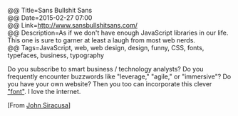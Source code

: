 @@ Title=Sans Bullshit Sans    
@@ Date=2015-02-27 07:00  
@@ Link=http://www.sansbullshitsans.com/  
@@ Description=As if we don't have enough JavaScript libraries in our life. This one is sure to garner at least a laugh from most web nerds.    
@@ Tags=JavaScript, web, web design, design, funny, CSS, fonts, typefaces, business, typography      

Do you subscribe to smart business / technology analysts? Do you frequently encounter buzzwords like "leverage," "agile," or "immersive"? Do you have your own website? Then you too can incorporate this clever ["font"][pixelambacht]. I love the internet.

[From [John Siracusa][twitter]]

[pixelambacht]: http://pixelambacht.nl/2015/sans-bullshit-sans/
[twitter]: https://twitter.com/siracusa/status/571302273575473153